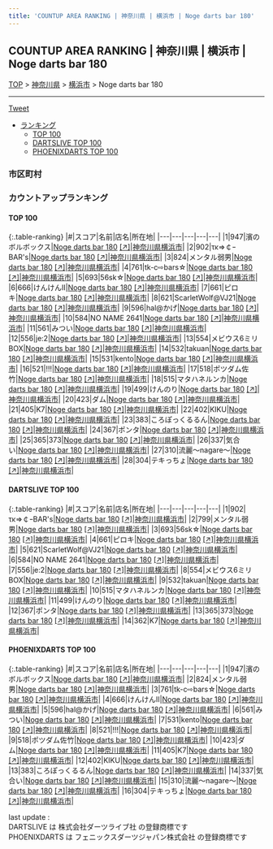 ```yaml
---
title: 'COUNTUP AREA RANKING | 神奈川県 | 横浜市 | Noge darts bar 180'
---
```

## COUNTUP AREA RANKING | 神奈川県 | 横浜市 | Noge darts bar 180

[TOP](/darts/rank/) > [神奈川県](/darts/rank/神奈川県/) > [横浜市](/darts/rank/神奈川県/横浜市/) > Noge darts bar 180

___

<a href="https://twitter.com/share?ref_src=twsrc%5Etfw" data-text="COUNTUP AREA RANKING | 神奈川県横浜市Noge darts bar 180" class="twitter-share-button" data-hashtags="DARTSLIVE,PHOENIXDARTS,darts,ダーツ" data-show-count="false">Tweet</a>

* [ランキング](#カウントアップランキング)
    * [TOP 100](#top-100)
    * [DARTSLIVE TOP 100](#dartslive-top-100)
    * [PHOENIXDARTS TOP 100](#phoenixdarts-top-100)

### 市区町村

<ul>

</ul>

### カウントアップランキング

#### TOP 100



{:.table-ranking}
|#|スコア|名前|店名|所在地|
|---|---|---|---|---|
|1|947|<span class="rank-name-pd">濱のボルボックス</span>|<a href="/darts/rank/shops/81844.html">Noge darts bar 180</a> <a href="https://vs.phoenixdarts.com/jp/shop/shopDetailInfo/s_81844?s_seq=81844">[↗]</a>|<a href="/darts/rank/神奈川県/横浜市">神奈川県横浜市</a>|
|2|902|<span class="rank-name-dl">τκ⇒￠ｰBAR&#x27;s</span>|<a href="/darts/rank/shops/2fafa4f888128f930d9b047a20a7ba1e.html">Noge darts bar 180</a> <a href="https://search.dartslive.com/jp/shop/2fafa4f888128f930d9b047a20a7ba1e">[↗]</a>|<a href="/darts/rank/神奈川県/横浜市">神奈川県横浜市</a>|
|3|824|<span class="rank-name-pd">メンタル弱男</span>|<a href="/darts/rank/shops/81844.html">Noge darts bar 180</a> <a href="https://vs.phoenixdarts.com/jp/shop/shopDetailInfo/s_81844?s_seq=81844">[↗]</a>|<a href="/darts/rank/神奈川県/横浜市">神奈川県横浜市</a>|
|4|761|<span class="rank-name-pd">tk-c⇨bars☆</span>|<a href="/darts/rank/shops/81844.html">Noge darts bar 180</a> <a href="https://vs.phoenixdarts.com/jp/shop/shopDetailInfo/s_81844?s_seq=81844">[↗]</a>|<a href="/darts/rank/神奈川県/横浜市">神奈川県横浜市</a>|
|5|693|<span class="rank-name-dl">56sk☆</span>|<a href="/darts/rank/shops/2fafa4f888128f930d9b047a20a7ba1e.html">Noge darts bar 180</a> <a href="https://search.dartslive.com/jp/shop/2fafa4f888128f930d9b047a20a7ba1e">[↗]</a>|<a href="/darts/rank/神奈川県/横浜市">神奈川県横浜市</a>|
|6|666|<span class="rank-name-pd">けんけんⅡ</span>|<a href="/darts/rank/shops/81844.html">Noge darts bar 180</a> <a href="https://vs.phoenixdarts.com/jp/shop/shopDetailInfo/s_81844?s_seq=81844">[↗]</a>|<a href="/darts/rank/神奈川県/横浜市">神奈川県横浜市</a>|
|7|661|<span class="rank-name-dl">ピロキ</span>|<a href="/darts/rank/shops/2fafa4f888128f930d9b047a20a7ba1e.html">Noge darts bar 180</a> <a href="https://search.dartslive.com/jp/shop/2fafa4f888128f930d9b047a20a7ba1e">[↗]</a>|<a href="/darts/rank/神奈川県/横浜市">神奈川県横浜市</a>|
|8|621|<span class="rank-name-dl">ScarletWolf@VJ21</span>|<a href="/darts/rank/shops/2fafa4f888128f930d9b047a20a7ba1e.html">Noge darts bar 180</a> <a href="https://search.dartslive.com/jp/shop/2fafa4f888128f930d9b047a20a7ba1e">[↗]</a>|<a href="/darts/rank/神奈川県/横浜市">神奈川県横浜市</a>|
|9|596|<span class="rank-name-pd">hal@かげ</span>|<a href="/darts/rank/shops/81844.html">Noge darts bar 180</a> <a href="https://vs.phoenixdarts.com/jp/shop/shopDetailInfo/s_81844?s_seq=81844">[↗]</a>|<a href="/darts/rank/神奈川県/横浜市">神奈川県横浜市</a>|
|10|584|<span class="rank-name-dl">NO NAME 2641</span>|<a href="/darts/rank/shops/2fafa4f888128f930d9b047a20a7ba1e.html">Noge darts bar 180</a> <a href="https://search.dartslive.com/jp/shop/2fafa4f888128f930d9b047a20a7ba1e">[↗]</a>|<a href="/darts/rank/神奈川県/横浜市">神奈川県横浜市</a>|
|11|561|<span class="rank-name-pd">みつい</span>|<a href="/darts/rank/shops/81844.html">Noge darts bar 180</a> <a href="https://vs.phoenixdarts.com/jp/shop/shopDetailInfo/s_81844?s_seq=81844">[↗]</a>|<a href="/darts/rank/神奈川県/横浜市">神奈川県横浜市</a>|
|12|556|<span class="rank-name-dl">je:2</span>|<a href="/darts/rank/shops/2fafa4f888128f930d9b047a20a7ba1e.html">Noge darts bar 180</a> <a href="https://search.dartslive.com/jp/shop/2fafa4f888128f930d9b047a20a7ba1e">[↗]</a>|<a href="/darts/rank/神奈川県/横浜市">神奈川県横浜市</a>|
|13|554|<span class="rank-name-dl">メビウス6ミリBOX</span>|<a href="/darts/rank/shops/2fafa4f888128f930d9b047a20a7ba1e.html">Noge darts bar 180</a> <a href="https://search.dartslive.com/jp/shop/2fafa4f888128f930d9b047a20a7ba1e">[↗]</a>|<a href="/darts/rank/神奈川県/横浜市">神奈川県横浜市</a>|
|14|532|<span class="rank-name-dl">takuan</span>|<a href="/darts/rank/shops/2fafa4f888128f930d9b047a20a7ba1e.html">Noge darts bar 180</a> <a href="https://search.dartslive.com/jp/shop/2fafa4f888128f930d9b047a20a7ba1e">[↗]</a>|<a href="/darts/rank/神奈川県/横浜市">神奈川県横浜市</a>|
|15|531|<span class="rank-name-pd">kento</span>|<a href="/darts/rank/shops/81844.html">Noge darts bar 180</a> <a href="https://vs.phoenixdarts.com/jp/shop/shopDetailInfo/s_81844?s_seq=81844">[↗]</a>|<a href="/darts/rank/神奈川県/横浜市">神奈川県横浜市</a>|
|16|521|<span class="rank-name-pd">!!!</span>|<a href="/darts/rank/shops/81844.html">Noge darts bar 180</a> <a href="https://vs.phoenixdarts.com/jp/shop/shopDetailInfo/s_81844?s_seq=81844">[↗]</a>|<a href="/darts/rank/神奈川県/横浜市">神奈川県横浜市</a>|
|17|518|<span class="rank-name-pd">ポツダム佐竹</span>|<a href="/darts/rank/shops/81844.html">Noge darts bar 180</a> <a href="https://vs.phoenixdarts.com/jp/shop/shopDetailInfo/s_81844?s_seq=81844">[↗]</a>|<a href="/darts/rank/神奈川県/横浜市">神奈川県横浜市</a>|
|18|515|<span class="rank-name-dl">マタハネルンカ</span>|<a href="/darts/rank/shops/2fafa4f888128f930d9b047a20a7ba1e.html">Noge darts bar 180</a> <a href="https://search.dartslive.com/jp/shop/2fafa4f888128f930d9b047a20a7ba1e">[↗]</a>|<a href="/darts/rank/神奈川県/横浜市">神奈川県横浜市</a>|
|19|499|<span class="rank-name-dl">けんのり</span>|<a href="/darts/rank/shops/2fafa4f888128f930d9b047a20a7ba1e.html">Noge darts bar 180</a> <a href="https://search.dartslive.com/jp/shop/2fafa4f888128f930d9b047a20a7ba1e">[↗]</a>|<a href="/darts/rank/神奈川県/横浜市">神奈川県横浜市</a>|
|20|423|<span class="rank-name-pd">ダム</span>|<a href="/darts/rank/shops/81844.html">Noge darts bar 180</a> <a href="https://vs.phoenixdarts.com/jp/shop/shopDetailInfo/s_81844?s_seq=81844">[↗]</a>|<a href="/darts/rank/神奈川県/横浜市">神奈川県横浜市</a>|
|21|405|<span class="rank-name-pd">K7</span>|<a href="/darts/rank/shops/81844.html">Noge darts bar 180</a> <a href="https://vs.phoenixdarts.com/jp/shop/shopDetailInfo/s_81844?s_seq=81844">[↗]</a>|<a href="/darts/rank/神奈川県/横浜市">神奈川県横浜市</a>|
|22|402|<span class="rank-name-pd">KIKU</span>|<a href="/darts/rank/shops/81844.html">Noge darts bar 180</a> <a href="https://vs.phoenixdarts.com/jp/shop/shopDetailInfo/s_81844?s_seq=81844">[↗]</a>|<a href="/darts/rank/神奈川県/横浜市">神奈川県横浜市</a>|
|23|383|<span class="rank-name-pd">ころぽっくるるん</span>|<a href="/darts/rank/shops/81844.html">Noge darts bar 180</a> <a href="https://vs.phoenixdarts.com/jp/shop/shopDetailInfo/s_81844?s_seq=81844">[↗]</a>|<a href="/darts/rank/神奈川県/横浜市">神奈川県横浜市</a>|
|24|367|<span class="rank-name-dl">ポンタ</span>|<a href="/darts/rank/shops/2fafa4f888128f930d9b047a20a7ba1e.html">Noge darts bar 180</a> <a href="https://search.dartslive.com/jp/shop/2fafa4f888128f930d9b047a20a7ba1e">[↗]</a>|<a href="/darts/rank/神奈川県/横浜市">神奈川県横浜市</a>|
|25|365|<span class="rank-name-dl">373</span>|<a href="/darts/rank/shops/2fafa4f888128f930d9b047a20a7ba1e.html">Noge darts bar 180</a> <a href="https://search.dartslive.com/jp/shop/2fafa4f888128f930d9b047a20a7ba1e">[↗]</a>|<a href="/darts/rank/神奈川県/横浜市">神奈川県横浜市</a>|
|26|337|<span class="rank-name-pd">気合い</span>|<a href="/darts/rank/shops/81844.html">Noge darts bar 180</a> <a href="https://vs.phoenixdarts.com/jp/shop/shopDetailInfo/s_81844?s_seq=81844">[↗]</a>|<a href="/darts/rank/神奈川県/横浜市">神奈川県横浜市</a>|
|27|310|<span class="rank-name-pd">流麗～nagare～</span>|<a href="/darts/rank/shops/81844.html">Noge darts bar 180</a> <a href="https://vs.phoenixdarts.com/jp/shop/shopDetailInfo/s_81844?s_seq=81844">[↗]</a>|<a href="/darts/rank/神奈川県/横浜市">神奈川県横浜市</a>|
|28|304|<span class="rank-name-pd">テキっちょ</span>|<a href="/darts/rank/shops/81844.html">Noge darts bar 180</a> <a href="https://vs.phoenixdarts.com/jp/shop/shopDetailInfo/s_81844?s_seq=81844">[↗]</a>|<a href="/darts/rank/神奈川県/横浜市">神奈川県横浜市</a>|


#### DARTSLIVE TOP 100



{:.table-ranking}
|#|スコア|名前|店名|所在地|
|---|---|---|---|---|
|1|902|<span class="rank-name-dl">τκ⇒￠ｰBAR&#x27;s</span>|<a href="/darts/rank/shops/2fafa4f888128f930d9b047a20a7ba1e.html">Noge darts bar 180</a> <a href="https://search.dartslive.com/jp/shop/2fafa4f888128f930d9b047a20a7ba1e">[↗]</a>|<a href="/darts/rank/神奈川県/横浜市">神奈川県横浜市</a>|
|2|799|<span class="rank-name-dl">メンタル弱男</span>|<a href="/darts/rank/shops/2fafa4f888128f930d9b047a20a7ba1e.html">Noge darts bar 180</a> <a href="https://search.dartslive.com/jp/shop/2fafa4f888128f930d9b047a20a7ba1e">[↗]</a>|<a href="/darts/rank/神奈川県/横浜市">神奈川県横浜市</a>|
|3|693|<span class="rank-name-dl">56sk☆</span>|<a href="/darts/rank/shops/2fafa4f888128f930d9b047a20a7ba1e.html">Noge darts bar 180</a> <a href="https://search.dartslive.com/jp/shop/2fafa4f888128f930d9b047a20a7ba1e">[↗]</a>|<a href="/darts/rank/神奈川県/横浜市">神奈川県横浜市</a>|
|4|661|<span class="rank-name-dl">ピロキ</span>|<a href="/darts/rank/shops/2fafa4f888128f930d9b047a20a7ba1e.html">Noge darts bar 180</a> <a href="https://search.dartslive.com/jp/shop/2fafa4f888128f930d9b047a20a7ba1e">[↗]</a>|<a href="/darts/rank/神奈川県/横浜市">神奈川県横浜市</a>|
|5|621|<span class="rank-name-dl">ScarletWolf@VJ21</span>|<a href="/darts/rank/shops/2fafa4f888128f930d9b047a20a7ba1e.html">Noge darts bar 180</a> <a href="https://search.dartslive.com/jp/shop/2fafa4f888128f930d9b047a20a7ba1e">[↗]</a>|<a href="/darts/rank/神奈川県/横浜市">神奈川県横浜市</a>|
|6|584|<span class="rank-name-dl">NO NAME 2641</span>|<a href="/darts/rank/shops/2fafa4f888128f930d9b047a20a7ba1e.html">Noge darts bar 180</a> <a href="https://search.dartslive.com/jp/shop/2fafa4f888128f930d9b047a20a7ba1e">[↗]</a>|<a href="/darts/rank/神奈川県/横浜市">神奈川県横浜市</a>|
|7|556|<span class="rank-name-dl">je:2</span>|<a href="/darts/rank/shops/2fafa4f888128f930d9b047a20a7ba1e.html">Noge darts bar 180</a> <a href="https://search.dartslive.com/jp/shop/2fafa4f888128f930d9b047a20a7ba1e">[↗]</a>|<a href="/darts/rank/神奈川県/横浜市">神奈川県横浜市</a>|
|8|554|<span class="rank-name-dl">メビウス6ミリBOX</span>|<a href="/darts/rank/shops/2fafa4f888128f930d9b047a20a7ba1e.html">Noge darts bar 180</a> <a href="https://search.dartslive.com/jp/shop/2fafa4f888128f930d9b047a20a7ba1e">[↗]</a>|<a href="/darts/rank/神奈川県/横浜市">神奈川県横浜市</a>|
|9|532|<span class="rank-name-dl">takuan</span>|<a href="/darts/rank/shops/2fafa4f888128f930d9b047a20a7ba1e.html">Noge darts bar 180</a> <a href="https://search.dartslive.com/jp/shop/2fafa4f888128f930d9b047a20a7ba1e">[↗]</a>|<a href="/darts/rank/神奈川県/横浜市">神奈川県横浜市</a>|
|10|515|<span class="rank-name-dl">マタハネルンカ</span>|<a href="/darts/rank/shops/2fafa4f888128f930d9b047a20a7ba1e.html">Noge darts bar 180</a> <a href="https://search.dartslive.com/jp/shop/2fafa4f888128f930d9b047a20a7ba1e">[↗]</a>|<a href="/darts/rank/神奈川県/横浜市">神奈川県横浜市</a>|
|11|499|<span class="rank-name-dl">けんのり</span>|<a href="/darts/rank/shops/2fafa4f888128f930d9b047a20a7ba1e.html">Noge darts bar 180</a> <a href="https://search.dartslive.com/jp/shop/2fafa4f888128f930d9b047a20a7ba1e">[↗]</a>|<a href="/darts/rank/神奈川県/横浜市">神奈川県横浜市</a>|
|12|367|<span class="rank-name-dl">ポンタ</span>|<a href="/darts/rank/shops/2fafa4f888128f930d9b047a20a7ba1e.html">Noge darts bar 180</a> <a href="https://search.dartslive.com/jp/shop/2fafa4f888128f930d9b047a20a7ba1e">[↗]</a>|<a href="/darts/rank/神奈川県/横浜市">神奈川県横浜市</a>|
|13|365|<span class="rank-name-dl">373</span>|<a href="/darts/rank/shops/2fafa4f888128f930d9b047a20a7ba1e.html">Noge darts bar 180</a> <a href="https://search.dartslive.com/jp/shop/2fafa4f888128f930d9b047a20a7ba1e">[↗]</a>|<a href="/darts/rank/神奈川県/横浜市">神奈川県横浜市</a>|
|14|362|<span class="rank-name-dl">K7</span>|<a href="/darts/rank/shops/2fafa4f888128f930d9b047a20a7ba1e.html">Noge darts bar 180</a> <a href="https://search.dartslive.com/jp/shop/2fafa4f888128f930d9b047a20a7ba1e">[↗]</a>|<a href="/darts/rank/神奈川県/横浜市">神奈川県横浜市</a>|


#### PHOENIXDARTS TOP 100



{:.table-ranking}
|#|スコア|名前|店名|所在地|
|---|---|---|---|---|
|1|947|<span class="rank-name-pd">濱のボルボックス</span>|<a href="/darts/rank/shops/81844.html">Noge darts bar 180</a> <a href="https://vs.phoenixdarts.com/jp/shop/shopDetailInfo/s_81844?s_seq=81844">[↗]</a>|<a href="/darts/rank/神奈川県/横浜市">神奈川県横浜市</a>|
|2|824|<span class="rank-name-pd">メンタル弱男</span>|<a href="/darts/rank/shops/81844.html">Noge darts bar 180</a> <a href="https://vs.phoenixdarts.com/jp/shop/shopDetailInfo/s_81844?s_seq=81844">[↗]</a>|<a href="/darts/rank/神奈川県/横浜市">神奈川県横浜市</a>|
|3|761|<span class="rank-name-pd">tk-c⇨bars☆</span>|<a href="/darts/rank/shops/81844.html">Noge darts bar 180</a> <a href="https://vs.phoenixdarts.com/jp/shop/shopDetailInfo/s_81844?s_seq=81844">[↗]</a>|<a href="/darts/rank/神奈川県/横浜市">神奈川県横浜市</a>|
|4|666|<span class="rank-name-pd">けんけんⅡ</span>|<a href="/darts/rank/shops/81844.html">Noge darts bar 180</a> <a href="https://vs.phoenixdarts.com/jp/shop/shopDetailInfo/s_81844?s_seq=81844">[↗]</a>|<a href="/darts/rank/神奈川県/横浜市">神奈川県横浜市</a>|
|5|596|<span class="rank-name-pd">hal@かげ</span>|<a href="/darts/rank/shops/81844.html">Noge darts bar 180</a> <a href="https://vs.phoenixdarts.com/jp/shop/shopDetailInfo/s_81844?s_seq=81844">[↗]</a>|<a href="/darts/rank/神奈川県/横浜市">神奈川県横浜市</a>|
|6|561|<span class="rank-name-pd">みつい</span>|<a href="/darts/rank/shops/81844.html">Noge darts bar 180</a> <a href="https://vs.phoenixdarts.com/jp/shop/shopDetailInfo/s_81844?s_seq=81844">[↗]</a>|<a href="/darts/rank/神奈川県/横浜市">神奈川県横浜市</a>|
|7|531|<span class="rank-name-pd">kento</span>|<a href="/darts/rank/shops/81844.html">Noge darts bar 180</a> <a href="https://vs.phoenixdarts.com/jp/shop/shopDetailInfo/s_81844?s_seq=81844">[↗]</a>|<a href="/darts/rank/神奈川県/横浜市">神奈川県横浜市</a>|
|8|521|<span class="rank-name-pd">!!!</span>|<a href="/darts/rank/shops/81844.html">Noge darts bar 180</a> <a href="https://vs.phoenixdarts.com/jp/shop/shopDetailInfo/s_81844?s_seq=81844">[↗]</a>|<a href="/darts/rank/神奈川県/横浜市">神奈川県横浜市</a>|
|9|518|<span class="rank-name-pd">ポツダム佐竹</span>|<a href="/darts/rank/shops/81844.html">Noge darts bar 180</a> <a href="https://vs.phoenixdarts.com/jp/shop/shopDetailInfo/s_81844?s_seq=81844">[↗]</a>|<a href="/darts/rank/神奈川県/横浜市">神奈川県横浜市</a>|
|10|423|<span class="rank-name-pd">ダム</span>|<a href="/darts/rank/shops/81844.html">Noge darts bar 180</a> <a href="https://vs.phoenixdarts.com/jp/shop/shopDetailInfo/s_81844?s_seq=81844">[↗]</a>|<a href="/darts/rank/神奈川県/横浜市">神奈川県横浜市</a>|
|11|405|<span class="rank-name-pd">K7</span>|<a href="/darts/rank/shops/81844.html">Noge darts bar 180</a> <a href="https://vs.phoenixdarts.com/jp/shop/shopDetailInfo/s_81844?s_seq=81844">[↗]</a>|<a href="/darts/rank/神奈川県/横浜市">神奈川県横浜市</a>|
|12|402|<span class="rank-name-pd">KIKU</span>|<a href="/darts/rank/shops/81844.html">Noge darts bar 180</a> <a href="https://vs.phoenixdarts.com/jp/shop/shopDetailInfo/s_81844?s_seq=81844">[↗]</a>|<a href="/darts/rank/神奈川県/横浜市">神奈川県横浜市</a>|
|13|383|<span class="rank-name-pd">ころぽっくるるん</span>|<a href="/darts/rank/shops/81844.html">Noge darts bar 180</a> <a href="https://vs.phoenixdarts.com/jp/shop/shopDetailInfo/s_81844?s_seq=81844">[↗]</a>|<a href="/darts/rank/神奈川県/横浜市">神奈川県横浜市</a>|
|14|337|<span class="rank-name-pd">気合い</span>|<a href="/darts/rank/shops/81844.html">Noge darts bar 180</a> <a href="https://vs.phoenixdarts.com/jp/shop/shopDetailInfo/s_81844?s_seq=81844">[↗]</a>|<a href="/darts/rank/神奈川県/横浜市">神奈川県横浜市</a>|
|15|310|<span class="rank-name-pd">流麗～nagare～</span>|<a href="/darts/rank/shops/81844.html">Noge darts bar 180</a> <a href="https://vs.phoenixdarts.com/jp/shop/shopDetailInfo/s_81844?s_seq=81844">[↗]</a>|<a href="/darts/rank/神奈川県/横浜市">神奈川県横浜市</a>|
|16|304|<span class="rank-name-pd">テキっちょ</span>|<a href="/darts/rank/shops/81844.html">Noge darts bar 180</a> <a href="https://vs.phoenixdarts.com/jp/shop/shopDetailInfo/s_81844?s_seq=81844">[↗]</a>|<a href="/darts/rank/神奈川県/横浜市">神奈川県横浜市</a>|


<div class="footer border-top border-gray-light mt-5 pt-3 text-right text-gray">
    last update : <span style="font-weight: italic" id="foot_last_modified"></span><br />
    DARTSLIVE は 株式会社ダーツライブ社 の登録商標です<br />
    PHOENIXDARTS は フェニックスダーツジャパン株式会社 の登録商標です<br />
</div>

<script src="https://cdnjs.cloudflare.com/ajax/libs/jquery.tablesorter/2.31.3/js/jquery.tablesorter.min.js" integrity="sha512-qzgd5cYSZcosqpzpn7zF2ZId8f/8CHmFKZ8j7mU4OUXTNRd5g+ZHBPsgKEwoqxCtdQvExE5LprwwPAgoicguNg==" crossorigin="anonymous" referrerpolicy="no-referrer"></script>
<link rel="stylesheet" href="https://cdnjs.cloudflare.com/ajax/libs/jquery.tablesorter/2.31.3/css/theme.default.min.css" integrity="sha512-wghhOJkjQX0Lh3NSWvNKeZ0ZpNn+SPVXX1Qyc9OCaogADktxrBiBdKGDoqVUOyhStvMBmJQ8ZdMHiR3wuEq8+w==" crossorigin="anonymous" referrerpolicy="no-referrer" />
<script>
$(function() {
    $(".table-ranking").tablesorter({sortList:[[0, 0]]});
    $("#foot_last_modified").text(formatDate(new Date(document.lastModified), 'yyyy-MM-dd HH:mm:ss'));
});
</script>

<script async src="https://platform.twitter.com/widgets.js" charset="utf-8"></script>